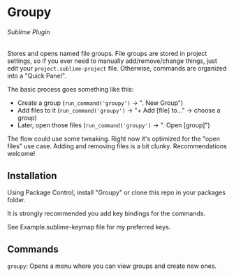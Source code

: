 Groupy
=======

###### Sublime Plugin

Stores and opens named file groups.  File groups are stored in project settings,
so if you ever need to manually add/remove/change things, just edit your
`project.sublime-project` file.  Otherwise, commands are organized into a "Quick
Panel".

The basic process goes something like this:

- Create a group (`run_command('groupy')` -> ". New Group")
- Add files to it (`run_command('groupy')` -> "+ Add [file] to…" -> choose a group)
- Later, open those files (`run_command('groupy')` -> ". Open [group]")

The flow could use some tweaking.  Right now it's optimized for the "open files"
use case.  Adding and removing files is a bit clunky.  Recommendations welcome!

Installation
------------

Using Package Control, install "Groupy" or clone this repo in your packages folder.

It is strongly recommended you add key bindings for the commands.

See Example.sublime-keymap file for my preferred keys.

Commands
--------

`groupy`: Opens a menu where you can view groups and create new ones.
